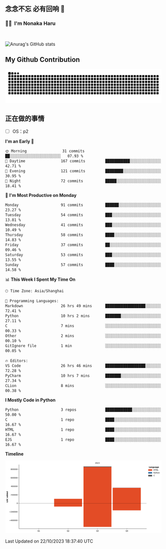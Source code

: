 ## 念念不忘 必有回响  👋
### 👨‍🔧&nbsp;&nbsp;I'm Nonaka Haru

<br>

![Anurag's GitHub stats](https://github-readme-stats.vercel.app/api?username=abinzzz&count_private=true&show_icons=true&theme=tokyonight)


## My Github Contribution
![](https://github.com/abinzzz/abinzzz/blob/output/github-contribution-grid-snake.svg)

## 正在做的事情
- [ ] OS：p2
<!--START_SECTION:waka-->
**I'm an Early 🐤** 

```text
🌞 Morning                31 commits          ██░░░░░░░░░░░░░░░░░░░░░░░   07.93 % 
🌆 Daytime                167 commits         ███████████░░░░░░░░░░░░░░   42.71 % 
🌃 Evening                121 commits         ████████░░░░░░░░░░░░░░░░░   30.95 % 
🌙 Night                  72 commits          █████░░░░░░░░░░░░░░░░░░░░   18.41 % 
```
📅 **I'm Most Productive on Monday** 

```text
Monday                   91 commits          ██████░░░░░░░░░░░░░░░░░░░   23.27 % 
Tuesday                  54 commits          ███░░░░░░░░░░░░░░░░░░░░░░   13.81 % 
Wednesday                41 commits          ███░░░░░░░░░░░░░░░░░░░░░░   10.49 % 
Thursday                 58 commits          ████░░░░░░░░░░░░░░░░░░░░░   14.83 % 
Friday                   37 commits          ██░░░░░░░░░░░░░░░░░░░░░░░   09.46 % 
Saturday                 53 commits          ███░░░░░░░░░░░░░░░░░░░░░░   13.55 % 
Sunday                   57 commits          ████░░░░░░░░░░░░░░░░░░░░░   14.58 % 
```


📊 **This Week I Spent My Time On** 

```text
🕑︎ Time Zone: Asia/Shanghai

💬 Programming Languages: 
Markdown                 26 hrs 49 mins      ██████████████████░░░░░░░   72.41 % 
Python                   10 hrs 2 mins       ███████░░░░░░░░░░░░░░░░░░   27.11 % 
C                        7 mins              ░░░░░░░░░░░░░░░░░░░░░░░░░   00.33 % 
Other                    2 mins              ░░░░░░░░░░░░░░░░░░░░░░░░░   00.10 % 
GitIgnore file           1 min               ░░░░░░░░░░░░░░░░░░░░░░░░░   00.05 % 

🔥 Editors: 
VS Code                  26 hrs 46 mins      ██████████████████░░░░░░░   72.28 % 
PyCharm                  10 hrs 7 mins       ███████░░░░░░░░░░░░░░░░░░   27.34 % 
CLion                    8 mins              ░░░░░░░░░░░░░░░░░░░░░░░░░   00.38 % 
```

**I Mostly Code in Python** 

```text
Python                   3 repos             ████████████░░░░░░░░░░░░░   50.00 % 
C                        1 repo              ████░░░░░░░░░░░░░░░░░░░░░   16.67 % 
HTML                     1 repo              ████░░░░░░░░░░░░░░░░░░░░░   16.67 % 
EJS                      1 repo              ████░░░░░░░░░░░░░░░░░░░░░   16.67 % 
```



**Timeline**

![Lines of Code chart](https://raw.githubusercontent.com/abinzzz/abinzzz/main/assets/bar_graph.png)


 Last Updated on 22/10/2023 18:37:40 UTC
<!--END_SECTION:waka-->


